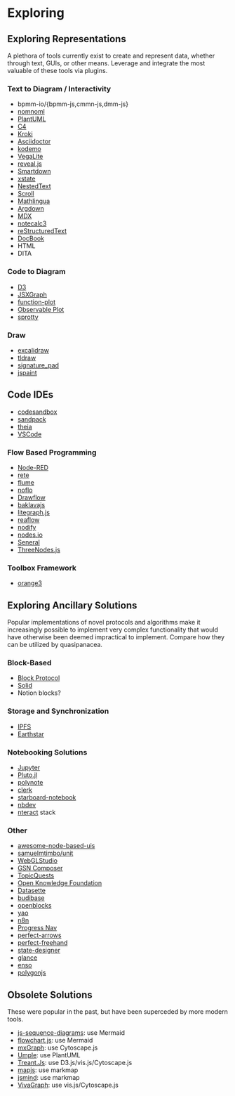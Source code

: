 # Exploring

## Exploring Representations

A plethora of tools currently exist to create and represent data, whether through text, GUIs, or other means. Leverage and integrate the most valuable of these tools via plugins.

### Text to Diagram / Interactivity

- bpmm-io/{bpmm-js,cmmn-js,dmm-js}
- [nomnoml](https://nomnoml.com)
- [PlantUML](https://plantuml.com)
- [C4](https://c4model.com)
- [Kroki](https://kroki.io)
- [Asciidoctor](https://asciidoctor.org)
- [kodemo](https://kodemo.com)
- [VegaLite](https://vega.github.io/vega-lite)
- [reveal.js]([reveal.js](https://github.com/hakimel/reveal.js))
- [Smartdown](https://smartdown.io)
- [xstate](https://github.com/statelyai/xstate)
- [NestedText](https://nestedtext.org/en/stable)
- [Scroll](https://scroll.pub)
- [Mathlingua](https://mathlingua.org)
- [Argdown](https://argdown.org)
- [MDX](https://mdxjs.com)
- [notecalc3](https://github.com/bbodi/notecalc3)
- [reStructuredText](https://docutils.sourceforge.io/rst.html)
- [DocBook](https://docbook.org)
- HTML
- DITA

### Code to Diagram

- [D3](https://d3js.org)
- [JSXGraph](https://jsxgraph.uni-bayreuth.de/wp)
- [function-plot](https://mauriciopoppe.github.io/function-plot)
- [Observable Plot](https://observablehq.com/plot)
- [sprotty](https://github.com/eclipse-sprotty/sprotty)

### Draw

- [excalidraw](https://excalidraw.com)
- [tldraw](https://www.tldraw.com)
- [signature_pad](https://github.com/szimek/signature_pad)
- [jspaint](https://github.com/1j01/jspaint)

## Code IDEs

- [codesandbox](https://codesandbox.io)
- [sandpack](https://github.com/codesandbox/sandpack)
- [theia](https://theia-ide.org)
- [VSCode](https://code.visualstudio.com/docs/editor/vscode-web)

### Flow Based Programming

- [Node-RED](https://nodered.org)
- [rete](https://github.com/retejs/rete)
- [flume](https://flume.dev)
- [noflo](https://github.com/noflo/noflo)
- [Drawflow](https://github.com/jerosoler/Drawflow)
- [baklavajs](https://github.com/newcat/baklavajs)
- [litegraph.js](https://github.com/jagenjo/litegraph.js)
- [reaflow](https://github.com/reaviz/reaflow)
- [nodify](https://github.com/miroiu/nodify)
- [nodes.io](https://nodes.io)
- [Seneral](https://github.com/Seneral/Node_Editor_Framework)
- [ThreeNodes.js](https://github.com/idflood/ThreeNodes.js)

### Toolbox Framework

- [orange3](https://github.com/biolab/orange3)

## Exploring Ancillary Solutions

Popular implementations of novel protocols and algorithms make it increasingly possible to implement very complex functionality that would have otherwise been deemed impractical to implement. Compare how they can be utilized by quasipanacea.

### Block-Based

- [Block Protocol](https://blockprotocol.org)
- [Solid](https://solidproject.org)
- Notion blocks?

### Storage and Synchronization

- [IPFS](https://github.com/ipfs/ipfs)
- [Earthstar](https://earthstar-project.org)

### Notebooking Solutions

- [Jupyter](https://jupyter.org)
- [Pluto.jl](https://github.com/fonsp/Pluto.jl)
- [polynote](https://github.com/polynote/polynote)
- [clerk](https://github.com/nextjournal/clerk)
- [starboard-notebook](https://github.com/gzuidhof/starboard-notebook)
- [nbdev](https://nbdev.fast.ai)
- [nteract](https://nteract.io) stack

### Other

- [awesome-node-based-uis](https://github.com/wbkd/awesome-node-based-uis)
- [samuelmtimbo/unit](https://github.com/samuelmtimbo/unit)
- [WebGLStudio](https://webglstudio.org)
- [GSN Composer](https://www.gsn-lib.org/docs/getstarted.php)
- [TopicQuests](topicquests.org)
- [Open Knowledge Foundation](https://okfn.org)
- [Datasette](https://datasette.io)
- [budibase](https://github.com/Budibase/budibase)
- [openblocks](https://github.com/openblocks-dev/openblocks)
- [yao](https://github.com/YaoApp/yao)
- [n8n](https://github.com/n8n-io/n8n)
- [Progress Nav](https://lab.hakim.se/progress-nav)
- [perfect-arrows](https://github.com/steveruizok/perfect-arrows)
- [perfect-freehand](https://github.com/steveruizok/perfect-freehand)
- [state-designer](https://github.com/steveruizok/state-designer)
- [glance](https://github.com/rgleichman/glance)
- [enso](https://github.com/enso-org/enso)
- [polygonjs](https://github.com/polygonjs/polygonjs)

## Obsolete Solutions

These were popular in the past, but have been superceded by more modern tools.

- [js-sequence-diagrams](https://bramp.github.io/js-sequence-diagrams): use Mermaid
- [flowchart.js](https://flowchart.js.org): use Mermaid
- [mxGraph](https://jgraph.github.io/mxgraph): use Cytoscape.js
- [Umple](https://cruise.umple.org/umple): use PlantUML
- [Treant.Js](https://github.com/fperucic/treant-js): use D3.js/vis.js/Cytoscape.js
- [mapjs](https://www.mindmup.com): use markmap
- [jsmind](https://jsmind.online): use markmap
- [VivaGraph](https://github.com/anvaka/VivaGraphJS): use vis.js/Cytoscape.js
